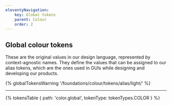```yaml
---
eleventyNavigation:
    key: Global tokens
    parent: Colour
    order: 2
---
```


## Global colour tokens
These are the original values in our design language, represented by context-agnostic names. They define the values that can be assigned to our alias tokens, which are the ones used in GUIs while designing and developing our products.

{% globalTokensWarning '/foundations/colour/tokens/alias/light/' %}

---

{% tokensTable {
    path: 'color.global',
    tokenType: tokenTypes.COLOR
} %}


